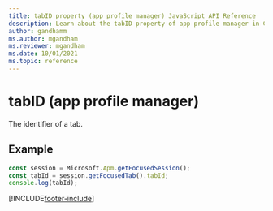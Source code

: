 ```yaml
---
title: tabID property (app profile manager) JavaScript API Reference 
description: Learn about the tabID property of app profile manager in Copilot Service workspace.
author: gandhamm
ms.author: mgandham
ms.reviewer: mgandham
ms.date: 10/01/2021
ms.topic: reference
---
```


# tabID (app profile manager)

The identifier of a tab.

## Example

```JavaScript
const session = Microsoft.Apm.getFocusedSession();
const tabId = session.getFocusedTab().tabId;
console.log(tabId);
```

[!INCLUDE[footer-include](../../../../includes/footer-banner.md)]
